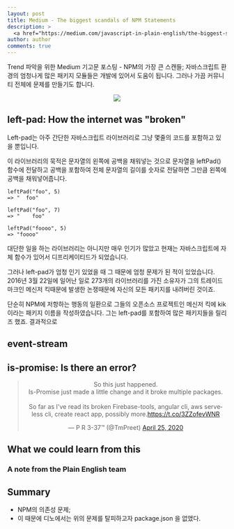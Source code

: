 ```yaml
---
layout: post
title: Medium - The biggest scandals of NPM Statements
description: >
  <a href="https://medium.com/javascript-in-plain-english/the-biggest-scandals-of-npm-d739c11a2406"> 원문 - Louis Petrik </a>
author: author
comments: true
---
```


Trend 파악을 위한 Medium 기고문 포스팅 - NPM의 가장 큰 스캔들; 자바스크립트 환경의 엄청나게 많은 패키지 모듈들은 개발에 있어서 도움이 됩니다. 그러나 가끔 커뮤니티 전체에 문제를 만들기도 합니다.

<center>
<img src="https://miro.medium.com/max/700/1*Qj1OTPHk-djj2C1Nnkn4VQ.png"/>
</center>

## left-pad: How the internet was "broken"
Left-pad는 아주 간단한 자바스크립트 라이브러리로 그냥 몇줄의 코드를 포함하고 있을 뿐입니다.

이 라이브러리의 묵적은 문자열의 왼쪽에 공백을 채워넣는 것으로 문자열을 leftPad()함수에 전달하고 공백을 포함하여 전체 문자열의 길이를 숫자로 전달하면 그만큼 왼쪽에 공백을 채워넣어줍니다.

```
leftPad("foo", 5)
=> "  foo"

leftPad("foo", 7)
=> "    foo"

leftPad("foooo", 5)
=> "foooo"
```

대단한 일을 하는 라이브러리는 아니지만 매우 인기가 많았고 현재는 자바스크립트에 자체 함수가 있어서 디프리케이티드가 되었습니다.

그러나 left-pad가 엄청 인기 있었을 때 그 때문에 엄청 문제가 된 적이 있었습니다. 2016년 3월 22일에 일어난 일로 273개의 라이브러리를 가진 소유자가 그의 트레이드 마크인 메신저 킥때문에 발생한 논쟁때문에 자신의 모든 패키지를 내려버린 것이죠.

단순히 NPM에 저항하는 행동의 일환으로 그들의 오픈소스 프로젝트인 메신저 킥에 kik이라는 패키지 이름을 작성하였습니다. 그는 left-pad를 포함하여 많은 패키지들을 릴리즈 했죠. 결과적으로
## event-stream

## is-promise: Is there an error?

<center>
<blockquote class="twitter-tweet"><p lang="en" dir="ltr">So this just happened.<br>Is-Promise just made a little change and it broke multiple packages.<br><br>So far as I&#39;ve read its broken Firebase-tools, angular cli, aws serveless cli, create react app, possibly more.<a href="https://t.co/3ZZofevWNR">https://t.co/3ZZofevWNR</a></p>&mdash; P R 3-37™ (@TmPreet) <a href="https://twitter.com/TmPreet/status/1254082248841719808?ref_src=twsrc%5Etfw">April 25, 2020</a></blockquote> <script async src="https://platform.twitter.com/widgets.js" charset="utf-8"></script>
</center>

## What we could learn from this

### A note from the Plain English team

## Summary
* NPM의 의존성 문제;
* 이 때문에 디노에서는 위의 문제를 탈피하고자 package.json 을 없앴다.
